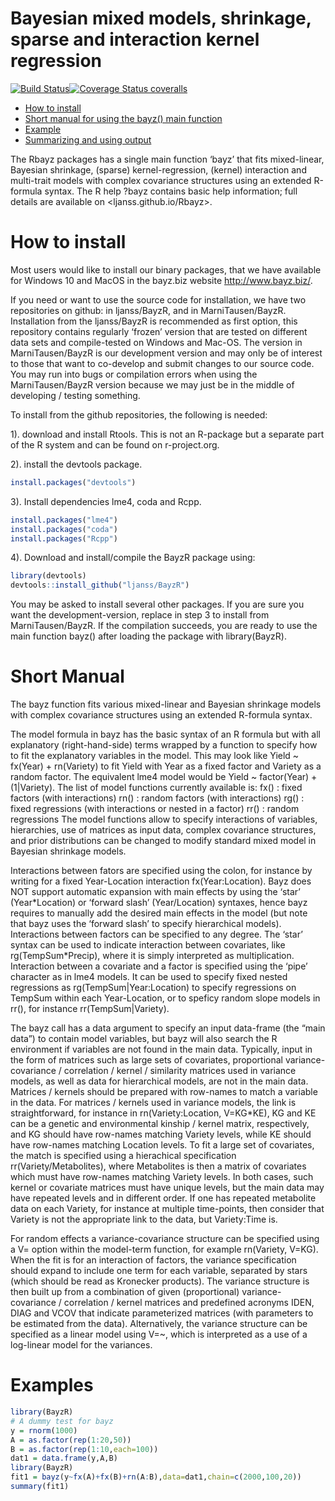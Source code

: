 # Bayesian mixed models, shrinkage, sparse and interaction kernel regression

[![Build
Status](https://travis-ci.org/MarniTausen/BayzR.svg?branch=master)](https://travis-ci.org/MarniTausen/BayzR)[![Coverage
Status
coveralls](https://coveralls.io/repos/github/MarniTausen/BayzR/badge.svg?branch=master)](https://coveralls.io/github/MarniTausen/BayzR?branch=master)

-   [How to install](#how-to-install)
-   [Short manual for using the bayz() main function](#Short-Manual)
-   [Example](#examples)
-   [Summarizing and using output](usingOutput.html)

The Rbayz packages has a single main function ‘bayz’ that fits
mixed-linear, Bayesian shrinkage, (sparse) kernel-regression, (kernel)
interaction and multi-trait models with complex covariance structures
using an extended R-formula syntax. The R help ?bayz contains basic help
information; full details are available on \<ljanss.github.io/Rbayz\>.

# How to install

Most users would like to install our binary packages, that we have
available for Windows 10 and MacOS in the bayz.biz website
<http://www.bayz.biz/>.

If you need or want to use the source code for installation, we have two
repositories on github: in ljanss/BayzR, and in MarniTausen/BayzR.
Installation from the ljanss/BayzR is recommended as first option, this
repository contains regularly ‘frozen’ version that are tested on
different data sets and compile-tested on Windows and Mac-OS. The
version in MarniTausen/BayzR is our development version and may only be
of interest to those that want to co-develop and submit changes to our
source code. You may run into bugs or compilation errors when using the
MarniTausen/BayzR version because we may just be in the middle of
developing / testing something.

To install from the github repositories, the following is needed:

1). download and install Rtools. This is not an R-package but a separate
part of the R system and can be found on r-project.org.

2). install the devtools package.

``` r
install.packages("devtools")
```

3). Install dependencies lme4, coda and Rcpp.

``` r
install.packages("lme4")
install.packages("coda")
install.packages("Rcpp")
```

4). Download and install/compile the BayzR package using:

``` r
library(devtools)
devtools::install_github("ljanss/BayzR")
```

You may be asked to install several other packages. If you are sure you
want the development-version, replace in step 3 to install from
MarniTausen/BayzR. If the compilation succeeds, you are ready to use the
main function bayz() after loading the package with library(BayzR).

# Short Manual

The bayz function fits various mixed-linear and Bayesian shrinkage
models with complex covariance structures using an extended R-formula
syntax.

The model formula in bayz has the basic syntax of an R formula but with
all explanatory (right-hand-side) terms wrapped by a function to specify
how to fit the explanatory variables in the model. This may look like
Yield ~ fx(Year) + rn(Variety) to fit Yield with Year as a fixed factor
and Variety as a random factor. The equivalent lme4 model would be Yield
~ factor(Year) + (1\|Variety). The list of model functions currently
available is: fx() : fixed factors (with interactions) rn() : random
factors (with interactions) rg() : fixed regressions (with interactions
or nested in a factor) rr() : random regressions The model functions
allow to specify interactions of variables, hierarchies, use of matrices
as input data, complex covariance structures, and prior distributions
can be changed to modify standard mixed model in Bayesian shrinkage
models.

Interactions between fators are specified using the colon, for instance
by writing for a fixed Year-Location interaction fx(Year:Location). Bayz
does NOT support automatic expansion with main effects by using the
‘star’ (Year\*Location) or ‘forward slash’ (Year/Location) syntaxes,
hence bayz requires to manually add the desired main effects in the
model (but note that bayz uses the ‘forward slash’ to specify
hierarchical models). Interactions between factors can be specified to
any degree. The ‘star’ syntax can be used to indicate interaction
between covariates, like rg(TempSum\*Precip), where it is simply
interpreted as multiplication. Interaction between a covariate and a
factor is specified using the ‘pipe’ character as in lme4 models. It can
be used to specify fixed nested regressions as
rg(TempSum\|Year:Location) to specify regressions on TempSum within each
Year-Location, or to speficy random slope models in rr(), for instance
rr(TempSum\|Variety).

The bayz call has a data argument to specify an input data-frame (the
“main data”) to contain model variables, but bayz will also search the R
environment if variables are not found in the main data. Typically,
input in the form of matrices such as large sets of covariates,
proportional variance-covariance / correlation / kernel / similarity
matrices used in variance models, as well as data for hierarchical
models, are not in the main data. Matrices / kernels should be prepared
with row-names to match a variable in the data. For matrices / kernels
used in variance models, the link is straightforward, for instance in
rn(Variety:Location, V=KG\*KE), KG and KE can be a genetic and
environmental kinship / kernel matrix, respectively, and KG should have
row-names matching Variety levels, while KE should have row-names
matching Location levels. To fit a large set of covariates, the match is
specified using a hierachical specification rr(Variety/Metabolites),
where Metabolites is then a matrix of covariates which must have
row-names matching Variety levels. In both cases, such kernel or
covariate matrices must have unique levels, but the main data may have
repeated levels and in different order. If one has repeated metabolite
data on each Variety, for instance at multiple time-points, then
consider that Variety is not the appropriate link to the data, but
Variety:Time is.

For random effects a variance-covariance structure can be specified
using a V= option within the model-term function, for example
rn(Variety, V=KG). When the fit is for an interaction of factors, the
variance specification should expand to include one term for each
variable, separated by stars (which should be read as Kronecker
products). The variance structure is then built up from a combination of
given (proportional) variance-covariance / correlation / kernel matrices
and predefined acronyms IDEN, DIAG and VCOV that indicate parameterized
matrices (with parameters to be estimated from the data). Alternatively,
the variance structure can be specified as a linear model using V=~,
which is interpreted as a use of a log-linear model for the variances.

# Examples

``` r
library(BayzR)
# A dummy test for bayz
y = rnorm(1000)
A = as.factor(rep(1:20,50))
B = as.factor(rep(1:10,each=100))
dat1 = data.frame(y,A,B)
library(BayzR)
fit1 = bayz(y~fx(A)+fx(B)+rn(A:B),data=dat1,chain=c(2000,100,20))
summary(fit1)
```
